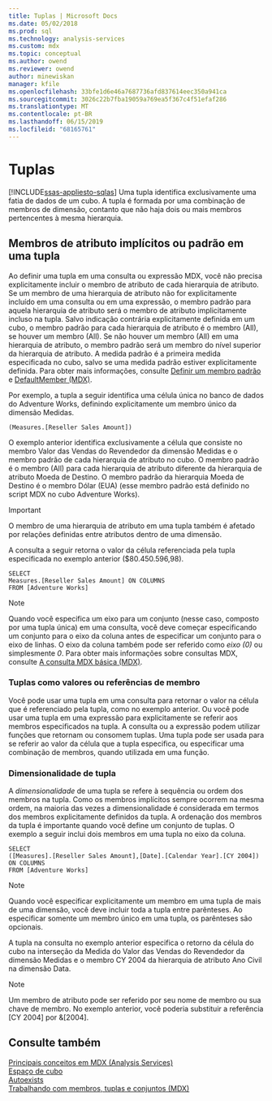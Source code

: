 ```yaml
---
title: Tuplas | Microsoft Docs
ms.date: 05/02/2018
ms.prod: sql
ms.technology: analysis-services
ms.custom: mdx
ms.topic: conceptual
ms.author: owend
ms.reviewer: owend
author: minewiskan
manager: kfile
ms.openlocfilehash: 33bfe1d6e46a7687736afd837614eec350a941ca
ms.sourcegitcommit: 3026c22b7fba19059a769ea5f367c4f51efaf286
ms.translationtype: MT
ms.contentlocale: pt-BR
ms.lasthandoff: 06/15/2019
ms.locfileid: "68165761"
---
```

# <a name="tuples"></a>Tuplas
[!INCLUDE[ssas-appliesto-sqlas](../../../includes/ssas-appliesto-sqlas.md)]
  Uma tupla identifica exclusivamente uma fatia de dados de um cubo. A tupla é formada por uma combinação de membros de dimensão, contanto que não haja dois ou mais membros pertencentes à mesma hierarquia.  
  
## <a name="implicit-or-default-attribute-members-in-a-tuple"></a>Membros de atributo implícitos ou padrão em uma tupla  
 Ao definir uma tupla em uma consulta ou expressão MDX, você não precisa explicitamente incluir o membro de atributo de cada hierarquia de atributo. Se um membro de uma hierarquia de atributo não for explicitamente incluído em uma consulta ou em uma expressão, o membro padrão para aquela hierarquia de atributo será o membro de atributo implicitamente incluso na tupla. Salvo indicação contrária explicitamente definida em um cubo, o membro padrão para cada hierarquia de atributo é o membro (All), se houver um membro (All). Se não houver um membro (All) em uma hierarquia de atributo, o membro padrão será um membro do nível superior da hierarquia de atributo. A medida padrão é a primeira medida especificada no cubo, salvo se uma medida padrão estiver explicitamente definida. Para obter mais informações, consulte [Definir um membro padrão](../../../analysis-services/multidimensional-models/attribute-properties-define-a-default-member.md) e [DefaultMember &#40;MDX&#41;](../../../mdx/defaultmember-mdx.md).  
  
 Por exemplo, a tupla a seguir identifica uma célula única no banco de dados do Adventure Works, definindo explicitamente um membro único da dimensão Medidas.  
  
```  
(Measures.[Reseller Sales Amount])  
```  
  
 O exemplo anterior identifica exclusivamente a célula que consiste no membro Valor das Vendas do Revendedor da dimensão Medidas e o membro padrão de cada hierarquia de atributo no cubo. O membro padrão é o membro (All) para cada hierarquia de atributo diferente da hierarquia de atributo Moeda de Destino. O membro padrão da hierarquia Moeda de Destino é o membro Dólar (EUA) (esse membro padrão está definido no script MDX no cubo Adventure Works).  
  
> [!IMPORTANT]  
>  O membro de uma hierarquia de atributo em uma tupla também é afetado por relações definidas entre atributos dentro de uma dimensão.  
  
 A consulta a seguir retorna o valor da célula referenciada pela tupla especificada no exemplo anterior ($80.450.596,98).  
  
```  
SELECT   
Measures.[Reseller Sales Amount] ON COLUMNS   
FROM [Adventure Works]  
```  
  
> [!NOTE]  
>  Quando você especifica um eixo para um conjunto (nesse caso, composto por uma tupla única) em uma consulta, você deve começar especificando um conjunto para o eixo da coluna antes de especificar um conjunto para o eixo de linhas. O eixo da coluna também pode ser referido como *eixo (0)* ou simplesmente *0*. Para obter mais informações sobre consultas MDX, consulte [A consulta MDX básica &#40;MDX&#41;](../../../analysis-services/multidimensional-models/mdx/mdx-query-the-basic-query.md).  
  
### <a name="tuples-as-values-or-member-references"></a>Tuplas como valores ou referências de membro  
 Você pode usar uma tupla em uma consulta para retornar o valor na célula que é referenciado pela tupla, como no exemplo anterior. Ou você pode usar uma tupla em uma expressão para explicitamente se referir aos membros especificados na tupla. A consulta ou a expressão podem utilizar funções que retornam ou consomem tuplas. Uma tupla pode ser usada para se referir ao valor da célula que a tupla especifica, ou especificar uma combinação de membros, quando utilizada em uma função.  
  
### <a name="tuple-dimensionality"></a>Dimensionalidade de tupla  
 A *dimensionalidade* de uma tupla se refere à sequência ou ordem dos membros na tupla. Como os membros implícitos sempre ocorrem na mesma ordem, na maioria das vezes a dimensionalidade é considerada em termos dos membros explicitamente definidos da tupla. A ordenação dos membros da tupla é importante quando você define um conjunto de tuplas. O exemplo a seguir inclui dois membros em uma tupla no eixo da coluna.  
  
```  
SELECT   
([Measures].[Reseller Sales Amount],[Date].[Calendar Year].[CY 2004]) ON COLUMNS   
FROM [Adventure Works]  
```  
  
> [!NOTE]  
>  Quando você especificar explicitamente um membro em uma tupla de mais de uma dimensão, você deve incluir toda a tupla entre parênteses. Ao especificar somente um membro único em uma tupla, os parênteses são opcionais.  
  
 A tupla na consulta no exemplo anterior especifica o retorno da célula do cubo na interseção da Medida do Valor das Vendas do Revendedor da dimensão Medidas e o membro CY 2004 da hierarquia de atributo Ano Civil na dimensão Data.  
  
> [!NOTE]  
>  Um membro de atributo pode ser referido por seu nome de membro ou sua chave de membro. No exemplo anterior, você poderia substituir a referência [CY 2004] por &[2004].  
  
## <a name="see-also"></a>Consulte também  
 [Principais conceitos em MDX &#40;Analysis Services&#41;](../../../analysis-services/multidimensional-models/mdx/key-concepts-in-mdx-analysis-services.md)   
 [Espaço de cubo](../../../analysis-services/multidimensional-models/mdx/cube-space.md)   
 [Autoexists](../../../analysis-services/multidimensional-models/mdx/autoexists.md)   
 [Trabalhando com membros, tuplas e conjuntos &#40;MDX&#41;](../../../analysis-services/multidimensional-models/mdx/working-with-members-tuples-and-sets-mdx.md)  
  
  
